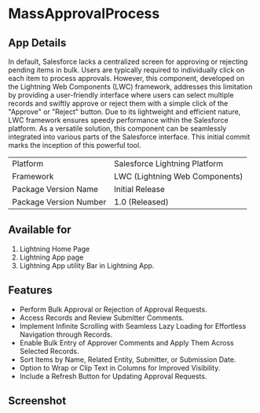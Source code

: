
# MassApprovalProcess

## App Details

In default, Salesforce lacks a centralized screen for approving or rejecting pending items in bulk. Users are typically required to individually
click on each item to process approvals. However, this component, developed on the Lightning Web Components (LWC) framework, addresses this limitation by providing
a user-friendly interface where users can select multiple records and swiftly approve or reject them with a simple click of the "Approve" or "Reject" button. 
Due to its lightweight and efficient nature, LWC framework ensures speedy performance within the Salesforce platform. As a versatile solution, this component 
can be seamlessly integrated into various parts of the Salesforce interface. This initial commit marks the inception of this powerful tool.


|                            |                                |
|-------------------------|--------------------------------|
| Platform                | Salesforce Lightning Platform  |
| Framework               | LWC (Lightning Web Components) |
| Package Version Name    | Initial Release                |
| Package Version Number  | 1.0 (Released)                 |



## Available for
 
1. Lightning Home Page
2. Lightning App page
3. Lightning App utility Bar in Lightning App.

## Features

- Perform Bulk Approval or Rejection of Approval Requests.
- Access Records and Review Submitter Comments.
- Implement Infinite Scrolling with Seamless Lazy Loading for Effortless Navigation through Records.
- Enable Bulk Entry of Approver Comments and Apply Them Across Selected Records.
- Sort Items by Name, Related Entity, Submitter, or Submission Date.
- Option to Wrap or Clip Text in Columns for Improved Visibility.
- Include a Refresh Button for Updating Approval Requests.

## Screenshot

